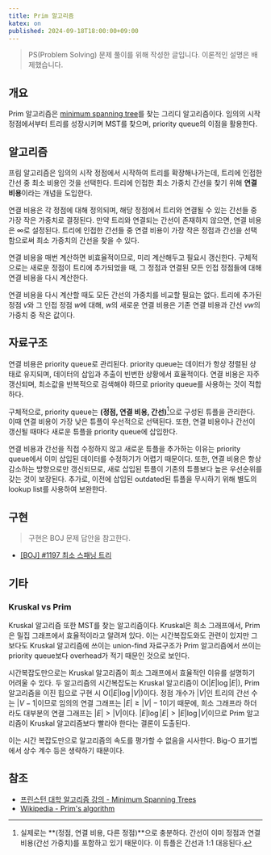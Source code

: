```yaml
---
title: Prim 알고리즘
katex: on
published: 2024-09-18T18:00:00+09:00
---
```


> PS(Problem Solving) 문제 풀이를 위해 작성한 글입니다. 이론적인 설명은
> 배제했습니다.

## 개요

Prim 알고리즘은 [minimum spanning tree](/posts/1/minimum-spanning-tree)를 찾는
그리디 알고리즘이다. 임의의 시작 정점에서부터 트리를 성장시키며 MST를 찾으며,
priority queue의 이점을 활용한다.

## 알고리즘

프림 알고리즘은 임의의 시작 정점에서 시작하여 트리를 확장해나가는데, 트리에
인접한 간선 중 최소 비용인 것을 선택한다. 트리에 인접한 최소 가중치 간선을 찾기
위해 **연결 비용**이라는 개념을 도입한다.

연결 비용은 각 정점에 대해 정의되며, 해당 정점에서 트리와 연결될 수 있는 간선들
중 가장 작은 가중치로 결정된다. 만약 트리와 연결되는 간선이 존재하지 않으면,
연결 비용은 ∞로 설정된다. 트리에 인접한 간선들 중 연결 비용이 가장 작은 정점과
간선을 선택함으로써 최소 가중치의 간선을 찾을 수 있다.

연결 비용을 매번 계산하면 비효율적이므로, 미리 계산해두고 필요시 갱신한다.
구체적으로는 새로운 정점이 트리에 추가되었을 때, 그 정점과 연결된 모든 인접
정점들에 대해 연결 비용을 다시 계산한다.

연결 비용을 다시 계산할 때도 모든 간선의 가중치를 비교할 필요는 없다. 트리에
추가된 정점 $v$와 그 인접 정점 $w$에 대해, $w$의 새로운 연결 비용은 기존 연결
비용과 간선 $vw$의 가중치 중 작은 값이다.

## 자료구조

연결 비용은 priority queue로 관리된다. priority queue는 데이터가 항상 정렬된
상태로 유지되며, 데이터의 삽입과 추출이 빈번한 상황에서 효율적이다. 연결 비용은
자주 갱신되며, 최소값을 반복적으로 검색해야 하므로 priority queue를 사용하는
것이 적합하다.

구체적으로, priority queue는 **(정점, 연결 비용, 간선)**[^1]으로 구성된 튜플을
관리한다. 이때 연결 비용이 가장 낮은 튜플이 우선적으로 선택된다. 또한, 연결
비용이나 간선이 갱신될 때마다 새로운 튜플을 priority queue에 삽입한다.

연결 비용과 간선을 직접 수정하지 않고 새로운 튜플을 추가하는 이유는 priority
queue에서 이미 삽입된 데이터를 수정하기가 어렵기 때문이다. 또한, 연결 비용은
항상 감소하는 방향으로만 갱신되므로, 새로 삽입된 튜플이 기존의 튜플보다 높은
우선순위를 갖는 것이 보장된다. 추가로, 이전에 삽입된 outdated된 튜플을 무시하기
위해 별도의 lookup list를 사용하여 보완한다.

[^1]:
    실제로는 **(정점, 연결 비용, 다른 정점)**으로 충분하다. 간선이 이미
    정점과 연결 비용(간선 가중치)를 포함하고 있기 때문이다. 이 튜플은 간선과
    1:1 대응된다.

## 구현

> 구현은 BOJ 문제 답안을 참고한다.

- [\[BOJ\] #1197 최소 스패닝 트리](/posts/5/boj-1197#prim)

## 기타

### Kruskal vs Prim

Kruskal 알고리즘 또한 MST를 찾는 알고리즘이다. Kruskal은 희소 그래프에서,
Prim은 밀집 그래프에서 효율적이라고 알려져 있다. 이는 시간복잡도와도 관련이
있지만 그보다도 Kruskal 알고리즘에 쓰이는 union-find 자료구조가 Prim
알고리즘에서 쓰이는 priority queue보다 overhead가 적기 때문인 것으로 보인다.

시간복잡도만으로는 Kruskal 알고리즘이 희소 그래프에서 효율적인 이유를 설명하기
어려울 수 있다. 두 알고리즘의 시간복잡도는 Kruskal 알고리즘이
$\text{O}(|E|\log{|E|})$, Prim 알고리즘을 이진 힙으로 구현 시
$\text{O}(|E|\log{|V|})$이다. 정점 개수가 $|V|$인 트리의 간선 수는
$|V-1|$이므로 임의의 연결 그래프는 $|E| \geq |V|-1$이기 때문에, 희소 그래프라
하더라도 대부분의 연결 그래프는 $|E| \gt |V|$이다.
$|E|\log{|E|} > |E|\log{|V|}$이므로 Prim 알고리즘이 Kruskal 알고리즘보다
빨라야 한다는 결론이 도출된다.

이는 시간 복잡도만으로 알고리즘의 속도를 평가할 수 없음을 시사한다. Big-O
표기법에서 상수 계수 등은 생략하기 때문이다.

## 참조

- [프린스턴 대학 알고리즘 강의 - Minimum Spanning Trees](https://algs4.cs.princeton.edu/43mst/)
- [Wikipedia - Prim's algorithm](https://en.wikipedia.org/wiki/Prim%27s_algorithm)
